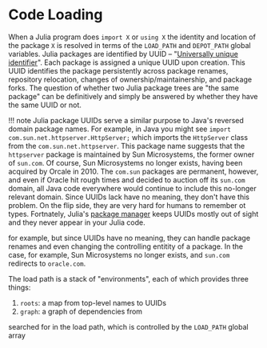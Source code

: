 # Code Loading

When a Julia program does `import X` or `using X` the identity and location of the package `X` is resolved in terms of the `LOAD_PATH` and `DEPOT_PATH` global variables. Julia packages are identified by UUID – "[Universally unique identifier](https://en.wikipedia.org/wiki/Universally_unique_identifier)". Each package is assigned a unique UUID upon creation. This UUID identifies the package persistently across package renames, repository relocation, changes of ownership/maintainership, and package forks. The question of whether two Julia package trees are "the same package" can be definitively and simply be answered by whether they have the same UUID or not.

!!! note
	Julia package UUIDs serve a similar purpose to Java's reversed domain package names. For example, in Java you might see `import com.sun.net.httpserver.HttpServer;` which imports the `HttpServer` class from the `com.sun.net.httpserver`. This package name suggests that the `httpserver` package is maintained by Sun Microsystems, the former owner of `sun.com`. Of course, Sun Microsystems no longer exists, having been acquired by Orcale in 2010. The `com.sun` packages are permanent, however, and even if Oracle hit rough times and decided to auction off its `sun.com` domain, all Java code everywhere would continue to include this no-longer relevant domain. Since UUIDs lack have no meaning, they don't have this problem. On the flip side, they are very hard for humans to remember ot types. Fortnately, Julia's [package manager](https://julialang.org/Pkg3.jl/latest/) keeps UUIDs mostly out of sight and they never appear in your Julia code.

for example, but since UUIDs have no meaning, they can handle package renames and even changing the controlling entitity of a package. In the case, for example, Sun Microsystems no longer exists, and `sun.com` redirects to `oracle.com`. 



The load path is a stack of "environments", each of which provides three things:

1. `roots`: a map from top-level names to UUIDs
2. `graph`: a graph of dependencies from 

searched for in the load path, which is controlled by the `LOAD_PATH` global array 